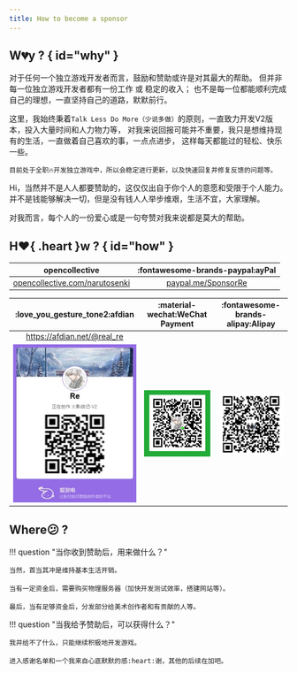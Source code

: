 ```yaml
---
title: How to become a sponsor
---
```


## W:broken_heart:y ? { id="why" }

对于任何一个独立游戏开发者而言，鼓励和赞助或许是对其最大的帮助。
但并非每一位独立游戏开发者都有一份工作 或 稳定的收入；
也不是每一位都能顺利完成自己的理想，一直坚持自己的道路，默默前行。

这里，我始终秉着`Talk Less Do More（少说多做）`的原则，一直致力开发V2版本，投入大量时间和人力物力等，
对我来说回报可能并不重要，我只是想维持现有的生活，一直做着自己喜欢的事，一点点进步，
这样每天都能过的轻松、快乐一些。

`目前处于全职🔥开发独立游戏中，所以会稳定进行更新，以及快速回复并修复反馈的问题等。`

Hi，当然并不是人人都要赞助的，这仅仅出自于你个人的意愿和受限于个人能力。
并不是钱能够解决一切，但是没有钱人人举步维艰，生活不宜，大家理解。

对我而言，每个人的一份爱心或是一句夸赞对我来说都是莫大的帮助。

## H:heart:{ .heart }w ? { id="how" }

|                              opencollective                              |          :fontawesome-brands-paypal:ayPal          |
| :----------------------------------------------------------------------: | :------------------------------------------------: |
| [opencollective.com/narutosenki](https://opencollective.com/narutosenki) | [paypal.me/SponsorRe](https://paypal.me/SponsorRe) |

|      :love_you_gesture_tone2:afdian       |        :material-wechat:WeChat Payment         |    :fontawesome-brands-alipay:Alipay    |
| :---------------------------------------: | :--------------------------------------------: | :-------------------------------------: |
|        https://afdian.net/@real_re        |                                                |                                         |
| ![afdian](../../assets/img/afdian-Re.jpg) | ![wechat payment](../../assets/img/wx_pay.png) | ![alipay](../../assets/img/ali_pay.png) |

## Where:confused: ?

!!! question "当你收到赞助后，用来做什么？"

    当然，首当其冲是维持基本生活开销。

    当有一定资金后，需要购买物理服务器（加快开发测试效率，搭建网站等）。

    最后，当有足够资金后，分发部分给美术创作者和有贡献的人等。

!!! question "当我给予赞助后，可以获得什么？"

    我并给不了什么，只能继续积极地开发游戏。

    进入感谢名单和一个我来自心底默默的感:heart:谢，其他的后续在加吧。
